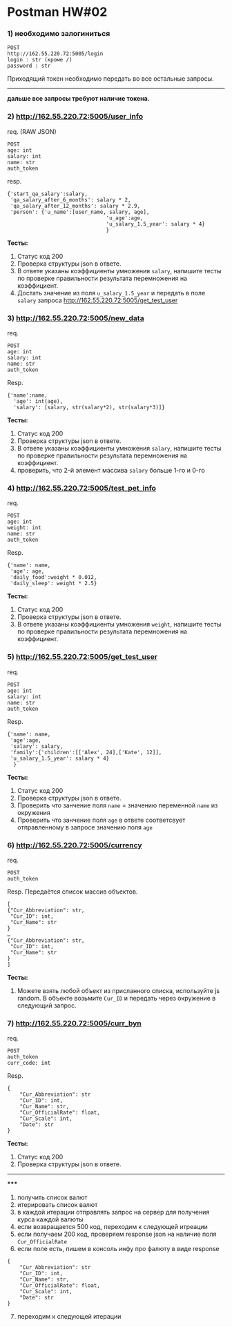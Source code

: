 # Postman HW#02

### 1) необходимо залогиниться
```
POST
http://162.55.220.72:5005/login
login : str (кроме /)
password : str
```
Приходящий токен необходимо передать во все остальные запросы.
***
**дальше все запросы требуют наличие токена.**

### 2) http://162.55.220.72:5005/user_info
req. (RAW JSON)
```
POST
age: int
salary: int
name: str
auth_token
```
resp.
```
{'start_qa_salary':salary,
 'qa_salary_after_6_months': salary * 2,
 'qa_salary_after_12_months': salary * 2.9,
 'person': {'u_name':[user_name, salary, age],
                                'u_age':age,
                                'u_salary_1.5_year': salary * 4}
                                }
```
**Тесты:**
1) Статус код 200
2) Проверка структуры json в ответе.
3) В ответе указаны коэффициенты умножения `salary`, напишите тесты по проверке правильности результата перемножения на коэффициент.
4) Достать значение из поля `u_salary_1.5_year` и передать в поле `salary` запроса http://162.55.220.72:5005/get_test_user

### 3) http://162.55.220.72:5005/new_data
req.
```
POST
age: int
salary: int
name: str
auth_token
```
Resp.
```
{'name':name,
  'age': int(age),
  'salary': [salary, str(salary*2), str(salary*3)]}
```
**Тесты:**
1) Статус код 200
2) Проверка структуры json в ответе.
3) В ответе указаны коэффициенты умножения `salary`, напишите тесты по проверке правильности результата перемножения на коэффициент.
4) проверить, что 2-й элемент массива `salary` больше 1-го и 0-го

### 4) http://162.55.220.72:5005/test_pet_info
req.
```
POST
age: int
weight: int
name: str
auth_token
```
Resp.
```
{'name': name,
 'age': age,
 'daily_food':weight * 0.012,
 'daily_sleep': weight * 2.5}
```
**Тесты:**
1) Статус код 200
2) Проверка структуры json в ответе.
3) В ответе указаны коэффициенты умножения `weight`, напишите тесты по проверке правильности результата перемножения на коэффициент.

### 5) http://162.55.220.72:5005/get_test_user
req.
```
POST
age: int
salary: int
name: str
auth_token
```
Resp.
```
{'name': name,
 'age':age,
 'salary': salary,
 'family':{'children':[['Alex', 24],['Kate', 12]],
 'u_salary_1.5_year': salary * 4}
  }
```
**Тесты:**
1) Статус код 200
2) Проверка структуры json в ответе.
3) Проверить что занчение поля `name` = значению переменной `name` из окружения
4) Проверить что занчение поля `age` в ответе соответсвует отправленному в запросе значению поля `age`

### 6) http://162.55.220.72:5005/currency
req.
```
POST
auth_token
```
Resp. Передаётся список массив объектов.
```
[
{"Cur_Abbreviation": str,
 "Cur_ID": int,
 "Cur_Name": str
}
…
{"Cur_Abbreviation": str,
 "Cur_ID": int,
 "Cur_Name": str
}
]
```
**Тесты:**
1) Можете взять любой объект из присланного списка, используйте js random.
В объекте возьмите `Cur_ID` и передать через окружение в следующий запрос.

### 7) http://162.55.220.72:5005/curr_byn
req.
```
POST
auth_token
curr_code: int
```
Resp.
```
{
    "Cur_Abbreviation": str
    "Cur_ID": int,
    "Cur_Name": str,
    "Cur_OfficialRate": float,
    "Cur_Scale": int,
    "Date": str
}
```
**Тесты:**
1) Статус код 200
2) Проверка структуры json в ответе.
---
__***__
1) получить список валют
2) итерировать список валют
3) в каждой итерации отправлять запрос на сервер для получения курса каждой валюты
4) если возвращается 500 код, переходим к следующей итреации
5) если получаем 200 код, проверяем response json на наличие поля `Cur_OfficialRate`
6) если поле есть, пишем в консоль инфу про фалюту в виде response
```
{
    "Cur_Abbreviation": str
    "Cur_ID": int,
    "Cur_Name": str,
    "Cur_OfficialRate": float,
    "Cur_Scale": int,
    "Date": str
}
```
7) переходим к следующей итерации
